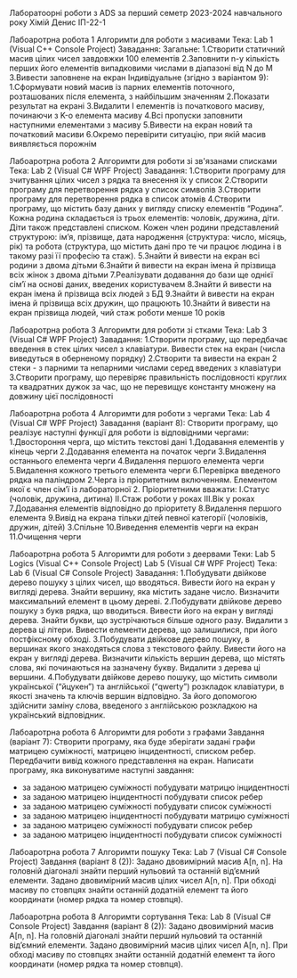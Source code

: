 Лаборатоорні роботи з ADS за перший семетр 2023-2024 навчального року
Хімій Денис ІП-22-1

Лабоаротрна робота 1
Алгоримти для роботи з масивами
Тека: Lab 1 (Visual C++ Console Project)
Завадання:
Загальне:
1.Створити статичний масив цілих чисел завдовжки 100 елементів
2.Заповнити n-у кількість перших його елементів випадковими числами в діапазоні від N до M
3.Вивести заповнене на екран
Індивідуальне (згідно з варіантом 9):
1.Сформувати новий масив із парних елементів поточного, розташованих після елемента, з найбільшим значенням
2.Показати результат на екрані
3.Видалити I елементів із початкового масиву, починаючи з K-о елемента масиву
4.Всі пропуски заповнити наступними елементами з масиву
5.Вивести на екран новий та початковий масиви
6.Окремо перевірити ситуацію, при якій масив виявляється порожнім

Лабоаротрна робота 2
Алгоримти для роботи зі зв'язанами списками
Тека: Lab 2 (Visual C# WPF Project)
Завадання:
1.Створити програму для зчитування цілих чисел з рядка та внесення їх у список
2.Створити програму для перетворення рядка у список символів
3.Створити програму для перетворення рядка в список атомів
4.Створити програму, що містить базу даних у вигляду списку елементів “Родина”. Кожна родина складається із трьох елементів: чоловік, дружина, діти. Діти також представлені списком. Кожен член родини представлений структурою: ім’я, прізвище, дата народження (структура: число, місяць, рік) та робота (структура, що містить дані про те чи працює людина і в такому разі її професію та стаж).
5.Знайти й вивести на екран всі родини з двома дітьми
6.Знайти й вивести на екран імена й прізвища всіх жінок з двома дітьми
7.Реалізувати додавання до бази ще однієї сім’ї на основі даних, введених користувачем
8.Знайти й вивести на екран імена й прізвища всіх людей з БД
9.Знайти й вивести на екран імена й прізвища всіх дружин, що працюють
10.Знайти й вивести на екран прізвища людей, чий стаж роботи менше 10 років

Лабоаротрна робота 3
Алгоримти для роботи зі стками
Тека: Lab 3 (Visual C# WPF Project)
Завадання:
1.Створити програму, що передбачає введення в стек цілих чисел з клавіатури. Вивести стек на екран (числа виведуться в оберненому порядку)
2.Створити та вивести на екран 2 стеки - з парними та непарними числами серед введених з клавіатури
3.Створити програму, що перевіряє правильність послідовності круглих та квадратних дужок за час, що не перевищує константу множену на довжину цієї послідовності

Лабоаротрна робота 4
Алгоримти для роботи з чергами
Тека: Lab 4 (Visual C# WPF Project)
Завадання (варіант 8):
Створити програму, що реалізує наступні функції для роботи із відповідними чергами:
1.Двостороння черга, що містить текстові дані
1.Додавання елементів у кінець черги
2.Додавання елемента на початок черги
3.Видалення останнього елемента черги
4.Видалення першого елемента черги
5.Видалення кожного третього елемента черги
6.Перевірка введеного рядка на паліндром
2.Черга із пріоритетним включенням. Елементом якої є член сім’ї із лабораторної 2. Пріоритетними вважати:
I.Статус (чоловік, дружина, дитина)
II.Стаж роботи у роках
III.Вік у роках
7.Додавання елементів відповідно до пріоритету 
8.Видалення першого елемента
9.Вивід на екрана тільки дітей певної категорії (чоловіків, дружин, дітей)
3.Спільне
10.Виведення елементів черги на екран
11.Очищення черги


Лабоаротрна робота 5
Алгоримти для роботи з деервами
Теки: Lab 5 Logics (Visual C++ Console Project)
      Lab 5 (Visual C# WPF Project)
Тека: Lab 6 (Visual C# Console Project)
Завадання:
1.Побудувати двійкове дерево пошуку з цілих чисел, що вводяться. Вивести його на екран у вигляді дерева. Знайти вершину, яка містить задане число. Визначити максимальний елемент в цьому дереві.
2.Побудувати двійкове дерево пошуку з букв рядка, що вводиться. Вивести його на екран у вигляді дерева. Знайти букви, що зустрічаються більше одного разу. Видалити з дерева ці літери. Вивести елементи дерева, що залишилися, при його постфіксному обході.
3.Побудувати двійкове дерево пошуку, в вершинах якого знаходяться слова з текстового файлу. Вивести його на екран у вигляді дерева. Визначити кількість вершин дерева, що містять слова, які починаються на зазначену букву. Видалити з дерева ці вершини.
4.Побудувати двійкове дерево пошуку, що містить символи української (“йцукен”) та англійської (“qwerty”) розкладок клавіатури, в якості значень та ключів вершин відповідно. За його допомогою здійснити заміну слова, введеного з англійською розкладкою на український відповідник.

Лабоаротрна робота 6
Алгоримти для роботи з графами
Завдання (варіант 7):
Створити програму, яка буде зберігати задані графи матрицею суміжності, матрицею інцидентності, списком ребер. Передбачити вивід кожного представлення на екран.
Написати програму, яка виконуватиме наступні завдання:
- за заданою матрицею суміжності побудувати матрицю інцидентності
- за заданою матрицею інцидентності побудувати список ребер
- за заданою матрицею суміжності побудувати список суміжності 
- за заданою матрицею інцидентності побудувати матрицю суміжності 
- за заданою матрицею суміжності побудувати список ребер
- за заданою матрицею інцидентності побудувати список суміжності 

Лабоаротрна робота 7
Алгоримти пошуку
Тека: Lab 7 (Visual C# Console Project)
Завдання (варіант 8 (2)):
Задано двовимірний масив A[n, n]. На головній діагоналі знайти перший нульовий та останній від’ємний елементи.
Задано двовимірний масив цілих чисел A[n, n]. При обході масиву по стовпцях знайти останній додатній елемент та його координати (номер рядка та номер стовпця).

Лабоаротрна робота 8
Алгоримти сортування
Тека: Lab 8 (Visual C# Console Project)
Завдання (варіант 8 (2)):
Задано двовимірний масив A[n, n]. На головній діагоналі знайти перший нульовий та останній від’ємний елементи.
Задано двовимірний масив цілих чисел A[n, n]. При обході масиву по стовпцях знайти останній додатній елемент та його координати (номер рядка та номер стовпця).
